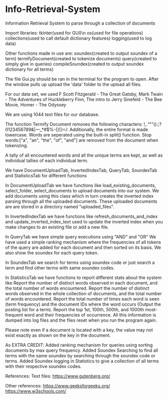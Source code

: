 # Info-Retrieval-System
Information Retrieval System to parse through a collection of documents

Import libraries:
    tkinter(used for GUI)\n
    os(used for file operations)
    collections(used to call default dictionary features)
    logging(used to log data)

Other functions made in use are:
    soundex(created to output soundex of a term)
    termifyDocument(created to tokenize documents)
    query(created to simply give in queries)
    compileSoundex(created to output soundex dictionary for all terms)

The file Gui.py should be ran in the terminal for the program to open. After the window pulls up upload the 'data' folder to the upload all files. 

For our data set, we used
F Scott Fitzgerald - The Great Gatsby,
Mark Twain - The Adventures of Huckleberry Finn,
The intro to Jerry Sinefeld - The Bee Movie, 
Homer - The Odyssey

We are using 1044 text files for our database.

The function Termify Document removes the following characters:
!,.“"”():;?0123456789&|—_*#$%-[]{}=/\:
Additionally, the entire format is made lowercase.
Words are seperated using the built-in split() function.
Stop words:["a", "an", "the", "of", "and"] are removed from the document when tokenizing.

A tally of all encountered words and all the unique terms are kept, as well as
individual tallies of each individual term.

We have DocumentUploadTab, InvertedIndexTab, QueryTab, SoundexTab and StatisticsTab for different functions

In DocumentUploadTab we have functions like load_existing_documents, select_folder, select_documents to upload documents into our system.
We add documents using this class which in turn creates the inverted index parsing through all the uploaded documents.
These uploaded documents are are stored in a directory named "uploaded_files".

In InvertedIndexTab we have functions like refresh_documents_and_index and update_inverted_index_text used to update the inverted index when you make changes to an existing file or add a new file.

In QueryTab we have simple query executions using "AND" and "OR"
We have used a simple ranking mechanism where the frequencies of all tokens of the query are added for each document and then sorted on its basis.
We also show the soundex for each query token.

In SoundexTab we search for terms using soundex code or just search a term and find other terms with same soundex codes.


In StatisticsTab we have functions to report different stats about the system like 
Report the number of distinct words observed in each document, and the total number of
words encountered.
Report the number of distinct words observed in the whole collection of documents, and the
total number of words encountered.
Report the total number of times each word is seen (term frequency) and the document IDs
where the word occurs (Output the posting list for a term).
Report the top 1st, 100th, 500th, and 1000th most-frequent word and their frequencies of
occurrence.
All this information is dumped into log files and the files reset when you run the program again.

Please note even if a document is located with a key, the value may not exist exactly as shown on the key in the document.

As EXTRA CREDIT:
Added ranking mechanism for queries using sorting documents by max query frequency.
Added Soundex Searching to find all terms with the same soundex by searching through the soundex code or terms.
Added Soundex logging in Statistics to give a collection of all terms with their respective soundex codes.


References:
Text files:
https://www.gutenberg.org/

Other references:
https://www.geeksforgeeks.org/
https://www.w3schools.com/




